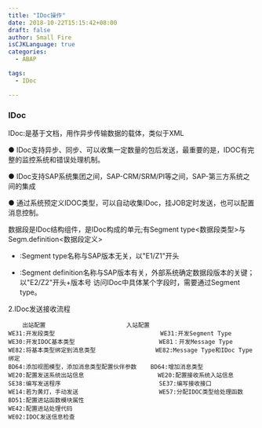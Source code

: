 ```yaml
---
title: "IDoc操作"
date: 2018-10-22T15:15:42+08:00
draft: false
author: Small Fire
isCJKLanguage: true
categories: 
  - ABAP

tags: 
  - IDoc

---
```



### IDoc

IDoc:是基于文档，用作异步传输数据的载体，类似于XML

● IDoc支持异步、同步、可以收集一定数量的包后发送，最重要的是，IDOC有完整的监控系统和错误处理机制。

● IDoc支持SAP系统集团之间，SAP-CRM/SRM/PI等之间，SAP-第三方系统之间的集成

● 通过系统预定义IDOC类型，可以自动收集IDoc，挂JOB定时发送，也可以配置消息控制。

数据段是IDoc结构组件，是IDoc构成的单元;有Segment type<数据段类型>与Segm.definition<数据段定义>

- :Segment type名称与SAP版本无关，以"E1/Z1"开头

- :Segment definition名称与SAP版本有关，外部系统确定数据段版本的关键；以"E2/Z2"开头+版本号
  访问IDoc中具体某个字段时，需要通过Segment type。

2.IDoc发送接收流程
                              

```JS
    出站配置   					   入站配置
WE31:开发段类型                              WE31:开发Segment Type
WE30:开发IDOC基本类型                        WE81：开发Message Type
WE82:将基本类型绑定到消息类型                 WE82:Message Type和IDoc Type绑定
BD64:添加视图模型，添加消息类型配置伙伴参数    BD64:增加消息类型
WE20:配置发送系统出站信息                     WE20:配置接收系统入站信息
SE38:编写发送程序                            SE37:编写接收接口
WE14:若为黄灯，手动发送                       WE57:分配IDOC类型给处理函数
BD51:配置进站函数模块属性
WE42:配置进站处理代码
WE02:IDOC发送信息检查
```

